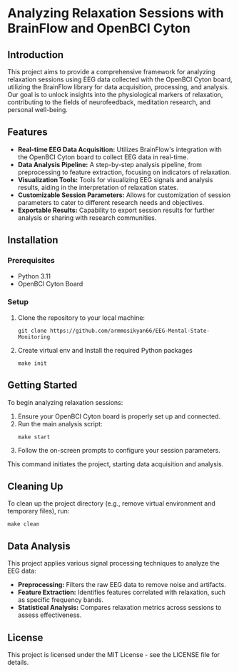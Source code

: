 # Analyzing Relaxation Sessions with BrainFlow and OpenBCI Cyton

## Introduction

This project aims to provide a comprehensive framework for analyzing relaxation sessions using EEG data collected with the OpenBCI Cyton board, utilizing the BrainFlow library for data acquisition, processing, and analysis. Our goal is to unlock insights into the physiological markers of relaxation, contributing to the fields of neurofeedback, meditation research, and personal well-being.

## Features

- **Real-time EEG Data Acquisition:** Utilizes BrainFlow's integration with the OpenBCI Cyton board to collect EEG data in real-time.
- **Data Analysis Pipeline:** A step-by-step analysis pipeline, from preprocessing to feature extraction, focusing on indicators of relaxation.
- **Visualization Tools:** Tools for visualizing EEG signals and analysis results, aiding in the interpretation of relaxation states.
- **Customizable Session Parameters:** Allows for customization of session parameters to cater to different research needs and objectives.
- **Exportable Results:** Capability to export session results for further analysis or sharing with research communities.

## Installation

### Prerequisites

- Python 3.11
- OpenBCI Cyton Board

### Setup

1. Clone the repository to your local machine:
   ```
   git clone https://github.com/armmosikyan66/EEG-Mental-State-Monitoring
   ```
2. Create virtual env and Install the required Python packages
   ```
   make init
   ```

## Getting Started

To begin analyzing relaxation sessions:

1. Ensure your OpenBCI Cyton board is properly set up and connected.
2. Run the main analysis script:
   ```
   make start
   ```
3. Follow the on-screen prompts to configure your session parameters.


This command initiates the project, starting data acquisition and analysis.

## Cleaning Up

To clean up the project directory (e.g., remove virtual environment and temporary files), run:

```
make clean
```
## Data Analysis

This project applies various signal processing techniques to analyze the EEG data:

- **Preprocessing:** Filters the raw EEG data to remove noise and artifacts.
- **Feature Extraction:** Identifies features correlated with relaxation, such as specific frequency bands.
- **Statistical Analysis:** Compares relaxation metrics across sessions to assess effectiveness.

## License

This project is licensed under the MIT License - see the LICENSE file for details.
